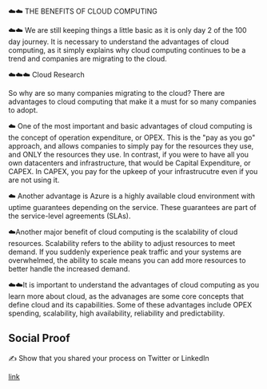 

☁️☁️ THE BENEFITS OF CLOUD COMPUTING



☁️☁️ We are still keeping things a little basic as it is only day 2 of the 100 day journey. It is necessary to understand the advantages of cloud computing, as it simply explains why cloud computing continues to be a trend and companies are migrating to the cloud. 


☁️☁️☁️ Cloud Research

So why are so many companies migrating to the cloud? There are advantages to cloud computing that make it a must for so many companies to adopt.

 ☁️ One of the most important and basic advantages of cloud computing is the concept of operation expenditure, or OPEX. This is the "pay as you go" approach, and allows companies to simply pay for the resources they use, and ONLY the resources they use. In contrast, if you were to have all you own datacenters and infrastructure, that would be Capital Expenditure, or CAPEX. In CAPEX, you pay for the upkeep of your infrastrucutre even if you are not using it. 
  
 ☁️ Another advantage is Azure is a highly available cloud environment with uptime guarantees depending on the service. These guarantees are part of the service-level agreements (SLAs).

  ☁️Another major benefit of cloud computing is the scalability of cloud resources. Scalability refers to the ability to adjust resources to meet demand. If you suddenly experience peak traffic and your systems are overwhelmed, the ability to scale means you can add more resources to better handle the increased demand.


☁️☁️It is important to understand the advantages of cloud computing as you learn more about cloud, as the advanages are some core concepts that define cloud and its capabilities. Some of these advantages include OPEX spending, scalability, high availability, reliability and predictability. 



## Social Proof

✍️ Show that you shared your process on Twitter or LinkedIn

[link](https://www.linkedin.com/posts/andrew-leddy-93a980216_100daysofcloud-activity-6982859450848002048-BP9c?utm_source=share&utm_medium=member_desktop)
